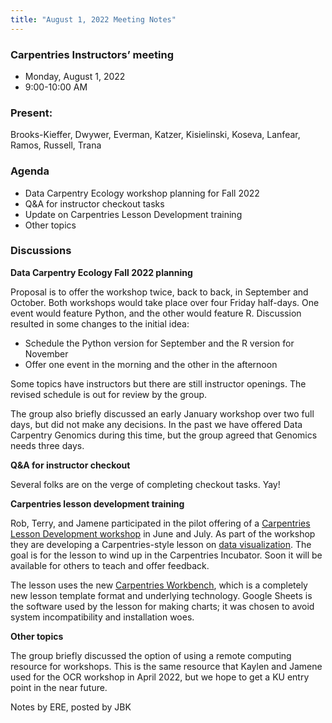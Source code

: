 ```yaml
---
title: "August 1, 2022 Meeting Notes"
---
```

### Carpentries Instructors’ meeting
- Monday, August 1, 2022
- 9:00-10:00 AM

### Present:
Brooks-Kieffer, Dwywer, Everman, Katzer, Kisielinski, Koseva, Lanfear, Ramos, Russell, Trana


### Agenda
- Data Carpentry Ecology workshop planning for Fall 2022
- Q&A for instructor checkout tasks
- Update on Carpentries Lesson Development training
- Other topics

### Discussions

**Data Carpentry Ecology Fall 2022 planning**

Proposal is to offer the workshop twice, back to back, in September and October. Both workshops would take place over four Friday half-days. One event would feature Python, and the other would feature R. Discussion resulted in some changes to the initial idea:

- Schedule the Python version for September and the R version for November
- Offer one event in the morning and the other in the afternoon

Some topics have instructors but there are still instructor openings. The revised schedule is out for review by the group.

The group also briefly discussed an early January workshop over two full days, but did not make any decisions. In the past we have offered Data Carpentry Genomics during this time, but the group agreed that Genomics needs three days.

**Q&A for instructor checkout**

Several folks are on the verge of completing checkout tasks. Yay!

**Carpentries lesson development training**

Rob, Terry, and Jamene participated in the pilot offering of a [Carpentries Lesson Development workshop](https://carpentries.org/blog/2022/04/lesson-development-training-pilot/) in June and July. As part of the workshop they are developing a Carpentries-style lesson on [data visualization](https://jbkieffer.github.io/intro-data-viz/). The goal is for the lesson to wind up in the Carpentries Incubator. Soon it will be available for others to teach and offer feedback.

The lesson uses the new [Carpentries Workbench](https://carpentries.github.io/workbench-template-md/), which is a completely new lesson template format and underlying technology. Google Sheets is the software used by the lesson for making charts; it was chosen to avoid system incompatibility and installation woes.

**Other topics**

The group briefly discussed the option of using a remote computing resource for workshops. This is the same resource that Kaylen and Jamene used for the OCR workshop in April 2022, but we hope to get a KU entry point in the near future.

Notes by ERE, posted by JBK

